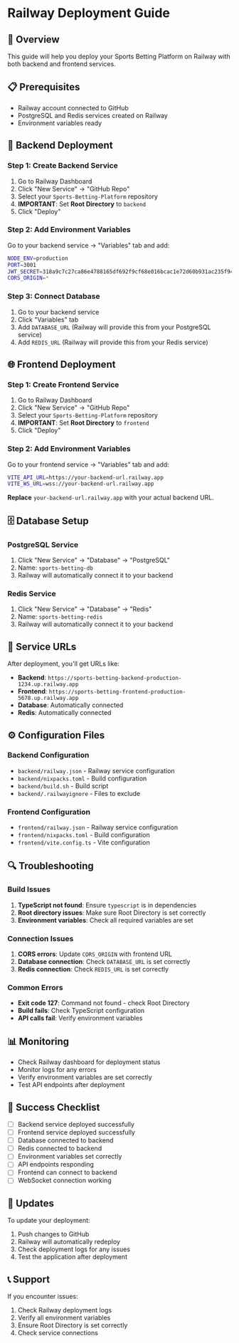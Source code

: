 # Railway Deployment Guide

## 🚀 Overview

This guide will help you deploy your Sports Betting Platform on Railway with both backend and frontend services.

## 📋 Prerequisites

- Railway account connected to GitHub
- PostgreSQL and Redis services created on Railway
- Environment variables ready

## 🔧 Backend Deployment

### Step 1: Create Backend Service

1. Go to Railway Dashboard
2. Click "New Service" → "GitHub Repo"
3. Select your `Sports-Betting-Platform` repository
4. **IMPORTANT**: Set **Root Directory** to `backend`
5. Click "Deploy"

### Step 2: Add Environment Variables

Go to your backend service → "Variables" tab and add:

```bash
NODE_ENV=production
PORT=3001
JWT_SECRET=318a9c7c27ca86e4788165df692f9cf68e016bcac1e72d60b931ac235f940dabae8974e19b9c420145c832c4b69267e851799f05506c3d9e73d3826faa12cab2
CORS_ORIGIN=*
```

### Step 3: Connect Database

1. Go to your backend service
2. Click "Variables" tab
3. Add `DATABASE_URL` (Railway will provide this from your PostgreSQL service)
4. Add `REDIS_URL` (Railway will provide this from your Redis service)

## 🌐 Frontend Deployment

### Step 1: Create Frontend Service

1. Go to Railway Dashboard
2. Click "New Service" → "GitHub Repo"
3. Select your `Sports-Betting-Platform` repository
4. **IMPORTANT**: Set **Root Directory** to `frontend`
5. Click "Deploy"

### Step 2: Add Environment Variables

Go to your frontend service → "Variables" tab and add:

```bash
VITE_API_URL=https://your-backend-url.railway.app
VITE_WS_URL=wss://your-backend-url.railway.app
```

**Replace** `your-backend-url.railway.app` with your actual backend URL.

## 🗄️ Database Setup

### PostgreSQL Service

1. Click "New Service" → "Database" → "PostgreSQL"
2. Name: `sports-betting-db`
3. Railway will automatically connect it to your backend

### Redis Service

1. Click "New Service" → "Database" → "Redis"
2. Name: `sports-betting-redis`
3. Railway will automatically connect it to your backend

## 🔗 Service URLs

After deployment, you'll get URLs like:

- **Backend**: `https://sports-betting-backend-production-1234.up.railway.app`
- **Frontend**: `https://sports-betting-frontend-production-5678.up.railway.app`
- **Database**: Automatically connected
- **Redis**: Automatically connected

## ⚙️ Configuration Files

### Backend Configuration

- `backend/railway.json` - Railway service configuration
- `backend/nixpacks.toml` - Build configuration
- `backend/build.sh` - Build script
- `backend/.railwayignore` - Files to exclude

### Frontend Configuration

- `frontend/railway.json` - Railway service configuration
- `frontend/nixpacks.toml` - Build configuration
- `frontend/vite.config.ts` - Vite configuration

## 🔍 Troubleshooting

### Build Issues

1. **TypeScript not found**: Ensure `typescript` is in dependencies
2. **Root directory issues**: Make sure Root Directory is set correctly
3. **Environment variables**: Check all required variables are set

### Connection Issues

1. **CORS errors**: Update `CORS_ORIGIN` with frontend URL
2. **Database connection**: Check `DATABASE_URL` is set correctly
3. **Redis connection**: Check `REDIS_URL` is set correctly

### Common Errors

- **Exit code 127**: Command not found - check Root Directory
- **Build fails**: Check TypeScript configuration
- **API calls fail**: Verify environment variables

## 📊 Monitoring

- Check Railway dashboard for deployment status
- Monitor logs for any errors
- Verify environment variables are set correctly
- Test API endpoints after deployment

## 🎯 Success Checklist

- [ ] Backend service deployed successfully
- [ ] Frontend service deployed successfully
- [ ] Database connected to backend
- [ ] Redis connected to backend
- [ ] Environment variables set correctly
- [ ] API endpoints responding
- [ ] Frontend can connect to backend
- [ ] WebSocket connection working

## 🔄 Updates

To update your deployment:

1. Push changes to GitHub
2. Railway will automatically redeploy
3. Check deployment logs for any issues
4. Test the application after deployment

## 📞 Support

If you encounter issues:

1. Check Railway deployment logs
2. Verify all environment variables
3. Ensure Root Directory is set correctly
4. Check service connections 